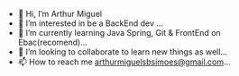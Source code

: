 - 👋 Hi, I’m Arthur Miguel 
- 👀 I’m interested in be a BackEnd dev ...
- 🌱 I’m currently learning Java Spring, Git & FrontEnd on Ebac(recomend)...
- 💞️ I’m looking to collaborate to learn new things as well...
- 📫 How to reach me arthurmiguelsbsimoes@gmail.com...

<!---
ruhtraleugim/ruhtraleugim is a ✨ special ✨ repository because its `README.md` (this file) appears on your GitHub profile.
You can click the Preview link to take a look at your changes.
--->
